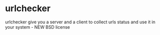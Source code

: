 urlchecker
==========

urlchecker give you a server and a client to collect urls status and use it in your system - NEW BSD license